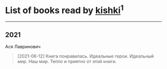 # List of books read by [kishki](https://plus.google.com/u/0/106256274804767210019/)<sup>1</sup>
---

## 2021

Ася Лавринович
> [2021-06-12] Книга понравилась. Идеальные герои. Идеальный мир. Наш мир. Тепло и приятно от этой книги.




